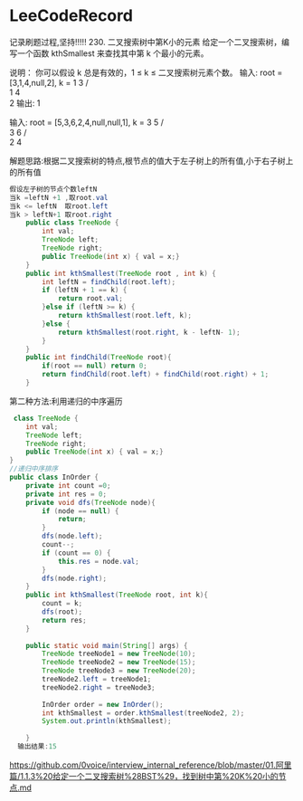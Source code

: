 # LeeCodeRecord
记录刷题过程,坚持!!!!!
230. 二叉搜索树中第K小的元素
给定一个二叉搜索树，编写一个函数 kthSmallest 来查找其中第 k 个最小的元素。

说明：
你可以假设 k 总是有效的，1 ≤ k ≤ 二叉搜索树元素个数。
输入: root = [3,1,4,null,2], k = 1
   3
  / \
 1   4
  \
   2
输出: 1

输入: root = [5,3,6,2,4,null,null,1], k = 3
       5
      / \
     3   6
    / \
   2   4

解题思路:根据二叉搜索树的特点,根节点的值大于左子树上的所有值,小于右子树上的所有值
```java
假设左子树的节点个数leftN
当k =leftN +1 ,取root.val
当k <= leftN  取root.left
当k > leftN+1 取root.right
	public class TreeNode {
		int val;
		TreeNode left;
		TreeNode right;
		public TreeNode(int x) { val = x;}
	}
	public int kthSmallest(TreeNode root , int k) {
		int leftN = findChild(root.left);
		if (leftN + 1 == k) {
			return root.val;
		}else if (leftN >= k) {
			return kthSmallest(root.left, k);
		}else {
			return kthSmallest(root.right, k - leftN- 1);
		}
	}
	public int findChild(TreeNode root){
		if(root == null) return 0;
		return findChild(root.left) + findChild(root.right) + 1;
	}
```
第二种方法:利用递归的中序遍历
```java
 class TreeNode {
	int val;
	TreeNode left;
	TreeNode right;
	public TreeNode(int x) { val = x;}
}
//递归中序排序
public class InOrder {	
	private int count =0;
	private int res = 0;
	private void dfs(TreeNode node){
		if (node == null) {
			return;
		}
		dfs(node.left);
		count--;
		if (count == 0) {
			this.res = node.val;
		}
		dfs(node.right);
	}
	public int kthSmallest(TreeNode root, int k){
		count = k;
		dfs(root);
		return res;
	}
	
	public static void main(String[] args) {
		TreeNode treeNode1 = new TreeNode(10);
		TreeNode treeNode2 = new TreeNode(15);
		TreeNode treeNode3 = new TreeNode(20);
		treeNode2.left = treeNode1;
		treeNode2.right = treeNode3;
		
		InOrder order = new InOrder();
		int kthSmallest = order.kthSmallest(treeNode2, 2);
		System.out.println(kthSmallest);
         
	}
  输出结果:15
```
https://github.com/0voice/interview_internal_reference/blob/master/01.阿里篇/1.1.3%20给定一个二叉搜索树%28BST%29，找到树中第%20K%20小的节点.md
